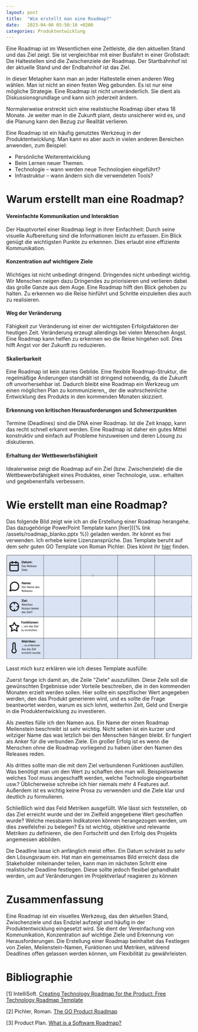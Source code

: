 ```yaml
---
layout: post
title:  "Wie erstellt man eine Roadmap?"
date:   2023-04-06 05:50:10 +0200
categories: Produktentwicklung
---
```



Eine Roadmap ist im Wesentlichen eine Zeitleiste, die den aktuellen Stand und das Ziel zeigt. Sie ist vergleichbar mit einer Busfahrt in einer Großstadt: Die Haltestellen sind die Zwischenziele der Roadmap. Der Startbahnhof ist der aktuelle Stand und der Endbahnhof ist das Ziel.

In dieser Metapher kann man an jeder Haltestelle einen anderen Weg wählen. Man ist nicht an einen festen Weg gebunden. Es ist nur eine mögliche Strategie. Eine Roadmap ist nicht unveränderlich. Sie dient als Diskussionsgrundlage und kann sich jederzeit ändern.

Normalerweise erstreckt sich eine realistische Roadmap über etwa 18 Monate. Je weiter man in die Zukunft plant, desto unsicherer wird es, und die Planung kann den Bezug zur Realität verlieren.

Eine Roadmap ist ein häufig genutztes Werkzeug in der Produktentwicklung. Man kann es aber auch in vielen anderen Bereichen anwenden, zum Beispiel:

- Persönliche Weiterentwicklung 
- Beim Lernen neuer Themen.
- Technologie – wann werden neue Technologien eingeführt?
- Infrastruktur – wann ändern sich die verwendeten Tools?



# Warum erstellt man eine Roadmap?

#### Vereinfachte Kommunikation und Interaktion

Der Hauptvorteil einer Roadmap liegt in ihrer Einfachheit: Durch seine visuelle Aufbereitung sind   die Informationen leicht zu erfassen. Ein Blick genügt die wichtigsten Punkte zu erkennen. Dies erlaubt eine effiziente Kommunikation.

#### Konzentration auf wichtigere Ziele
 
Wichtiges ist nicht unbedingt dringend. Dringendes nicht unbedingt wichtig. Wir Menschen neigen dazu Dringendes zu priorisieren und verlieren dabei das große Ganze aus dem Auge. Eine Roadmap hilft den Blick gehoben zu halten. Zu erkennen wo die Reise hinführt und Schritte einzuleiten dies auch zu realisieren. 

#### Weg der Veränderung

Fähigkeit zur Veränderung ist einer der wichtigsten Erfolgsfaktoren der heutigen Zeit. Veränderung erzeugt allerdings bei vielen Menschen Angst. Eine Roadmap kann helfen zu erkennen wo die Reise hingehen soll. Dies hilft Angst vor der Zukunft zu reduzieren.

#### Skalierbarkeit

Eine Roadmap ist kein starres Gebilde. Eine flexible Roadmap-Struktur, die regelmäßige Änderungen standhält ist dringend notwendig, da die Zukunft oft unvorhersehbar ist. Dadurch bleibt eine Roadmap ein Werkzeug um einen möglichen Plan zu kommunizieren,, der die wahrscheinliche Entwicklung des Produkts in den kommenden Monaten skizziert.

#### Erkennung von kritischen Herausforderungen und Schmerzpunkten

Termine (Deadlines) sind die DNA einer Roadmap. Ist die Zeit knapp, kann das recht schnell erkannt werden. Eine Roadmap ist daher ein gutes Mittel konstruktiv und einfach auf Probleme hinzuweisen und deren Lösung zu diskutieren.

#### Erhaltung der Wettbewerbsfähigkeit

Idealerweise zeigt die Roadmap auf ein Ziel (bzw. Zwischenziele) die die Wettbewerbsfähigkeit eines Produktes, einer Technologie, usw.. erhalten und gegebenenfalls verbessern. 

# Wie erstellt man eine Roadmap?

Das folgende Bild zeigt wie ich an die Erstellung einer Roadmap herangehe. Das dazugehörige PowerPoint Template kann [hier]({% link /assets/roadmap_blanko.pptx %}) geladen werden. Ihr könnt es frei verwenden. Ich erhebe keine Lizenzansprüche. Das Template beruht auf dem sehr guten GO Template von Roman Pichler. Dies könnt ihr [hier](https://www.romanpichler.com/blog/goal-oriented-agile-product-roadmap/) finden.



![Roadmap Template](/assets/img/Roadmap.png)


Lasst mich kurz erklären wie ich dieses Template ausfülle:

Zuerst fange ich damit an, die Zeile "Ziele" auszufüllen. Diese Zeile soll die gewünschten Ergebnisse oder Vorteile beschreiben, die in den kommenden Monaten erzielt werden sollen. Hier sollte ein spezifischer Wert angegeben werden, den das Produkt generieren wird, und es sollte die Frage beantwortet werden, warum es sich lohnt, weiterhin Zeit, Geld und Energie in die Produktentwicklung zu investieren.

Als zweites fülle ich den Namen aus. Ein Name der einen Roadmap Meilenstein beschreibt ist sehr wichtig. Nicht selten ist ein kurzer und witziger Name das was letzlich bei den Menschen hängen bleibt. Er fungiert als Anker für die verbunden Ziele. Ein großer Erfolg ist es wenn die Menschen ohne die Roadmap vorliegend zu haben über den Namen des Releases reden.

Als drittes sollte man die mit dem Ziel verbundenen Funktionen ausfüllen. Was benötigt man um den Wert zu schaffen den man will. Beispielsweise welches Tool muss angeschafft werden, welche Technologie eingearbeitet usw.? Üblicherweise schreibe ich hier niemals mehr 4 Features auf. Außerdem ist es wichtig keine Prosa zu verwenden und die Ziele klar und deutlich zu formulieren.

Schließlich wird das Feld Metriken ausgefüllt. Wie lässt sich feststellen, ob das Ziel erreicht wurde und der im Zielfeld angegebene Wert geschaffen wurde? Welche messbaren Indikatoren können herangezogen werden, um dies zweifelsfrei zu belegen? Es ist wichtig, objektive und relevante Metriken zu definieren, die den Fortschritt und den Erfolg des Projekts angemessen abbilden.

Die Deadline lasse ich anfänglich meist offen. Ein Datum schränkt zu sehr den Lösungsraum ein. Hat man ein gemeinsames Bild erreicht dass die Stakeholder miteinander teilen, kann man im nächsten Schritt eine realistische Deadline festlegen. Diese sollte jedoch flexibel gehandhabt werden, um auf Veränderungen im Projektverlauf reagieren zu können

# Zusammenfassung

Eine Roadmap ist ein visuelles Werkzeug, das den aktuellen Stand, Zwischenziele und das Endziel aufzeigt und häufig in der Produktentwicklung eingesetzt wird. Sie dient der Vereinfachung von Kommunikation, Konzentration auf wichtige Ziele und Erkennung von Herausforderungen. Die Erstellung einer Roadmap beinhaltet das Festlegen von Zielen, Meilenstein-Namen, Funktionen und Metriken, während Deadlines offen gelassen werden können, um Flexibilität zu gewährleisten.

# Bibliographie

[1] IntelliSoft. [Creating Technology Roadmap for the Product: Free Technology Roadmap Template](https://medium.com/@IntelliSoft/creating-technology-roadmap-for-the-product-free-technology-roadmap-template-e12284b6dd61)

[2] Pichler, Roman. [The GO Product Roadmap](https://www.romanpichler.com/blog/goal-oriented-agile-product-roadmap/)

[3] Product Plan. [What is a Software Roadmap?](https://www.productplan.com/learn/what-is-a-software-roadmap/)
